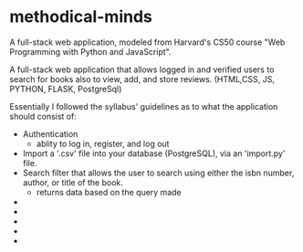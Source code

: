 # methodical-minds

A full-stack web application, modeled from Harvard's CS50 course "Web Programming with Python and JavaScript". 

A full-stack web application that allows logged in and verified users to search for books also to view, add, and store reviews. (HTML,CSS, JS, PYTHON, FLASK, PostgreSql)

Essentially I followed the syllabus' guidelines as to what the application should consist of:
  - Authentication
    - ablity to log in, register, and log out
  - Import a '.csv' file into your database (PostgreSQL), via an 'import.py' file.
  - Search filter that allows the user to search using either the isbn number, author, or title of the book.
    - returns data based on the query made
  -
  -
  -
  -
  -
